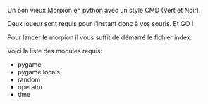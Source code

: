 Un bon vieux Morpion en python avec un style CMD (Vert et Noir).

Deux joueur sont requis pour l'instant donc à vos souris. Et GO !

Pour lancer le morpion il vous suffit de démarré le fichier index.

Voici la liste des modules requis:
- pygame
- pygame.locals
- random
- operator
- time
